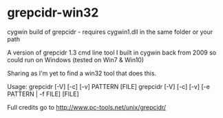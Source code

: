 # grepcidr-win32
cygwin build of grepcidr - requires cygwin1.dll in the same folder or your path
 
A version of grepcidr 1.3 cmd line tool I built in cygwin back from 2009 so could run on Windows (tested on Win7 & Win10)

Sharing as I'm yet to find a win32 tool that does this.

Usage:
        grepcidr [-V] [-c] [-v] PATTERN [FILE]
        grepcidr [-V] [-c] [-v] [-e PATTERN | -f FILE] [FILE]

Full credits go to http://www.pc-tools.net/unix/grepcidr/ 
